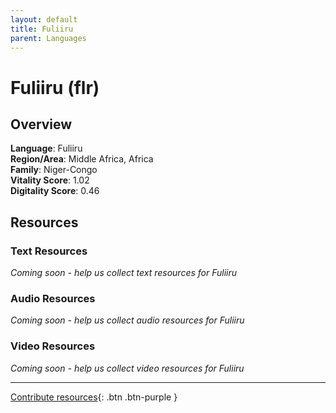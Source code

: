 ```yaml
---
layout: default
title: Fuliiru
parent: Languages
---
```


# Fuliiru (flr)

## Overview

**Language**: Fuliiru  
**Region/Area**: Middle Africa, Africa  
**Family**: Niger-Congo  
**Vitality Score**: 1.02  
**Digitality Score**: 0.46  

## Resources

### Text Resources
*Coming soon - help us collect text resources for Fuliiru*

### Audio Resources
*Coming soon - help us collect audio resources for Fuliiru*

### Video Resources
*Coming soon - help us collect video resources for Fuliiru*

---

[Contribute resources](https://fairtrain.github.io/){: .btn .btn-purple }
